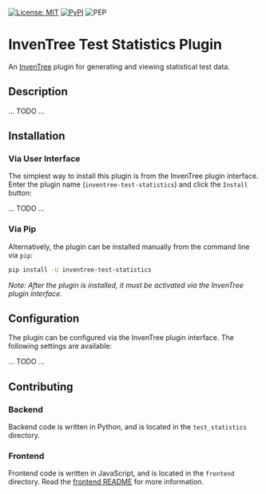 [![License: MIT](https://img.shields.io/badge/License-MIT-yellow.svg)](https://opensource.org/licenses/MIT)
[![PyPI](https://img.shields.io/pypi/v/inventree-test-statistics)](https://pypi.org/project/inventree-test-statistics/)
![PEP](https://github.com/inventree/inventree-test-statistics/actions/workflows/pep.yaml/badge.svg)


# InvenTree Test Statistics Plugin

An [InvenTree](https://inventree.org) plugin for generating and viewing statistical test data.

## Description

... TODO ...


## Installation

### Via User Interface

The simplest way to install this plugin is from the InvenTree plugin interface. Enter the plugin name (`inventree-test-statistics`) and click the `Install` button:

... TODO ...

### Via Pip

Alternatively, the plugin can be installed manually from the command line via `pip`:

```bash
pip install -U inventree-test-statistics
```

*Note: After the plugin is installed, it must be activated via the InvenTree plugin interface.*

## Configuration

The plugin can be configured via the InvenTree plugin interface. The following settings are available:

... TODO ...

## Contributing

### Backend

Backend code is written in Python, and is located in the `test_statistics` directory.

### Frontend

Frontend code is written in JavaScript, and is located in the `frontend` directory. Read the [frontend README](frontend/README.md) for more information.
